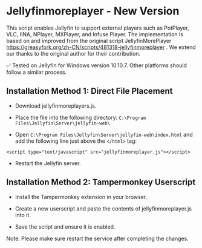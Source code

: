# Jellyfinmoreplayer - New Version
This script enables Jellyfin to support external players such as PotPlayer, VLC, IINA, NPlayer, MXPlayer, and Infuse Player.
The implementation is based on and improved from the original script JellyfinMorePlayer https://greasyfork.org/zh-CN/scripts/481318-jellyfinmoreplayer . We extend our thanks to the original author for their contribution.

✅ Tested on Jellyfin for Windows version 10.10.7. Other platforms should follow a similar process.

## Installation Method 1: Direct File Placement

- Download jellyfinmoreplayers.js.

- Place the file into the following directory:
`C:\Program Files\Jellyfin\Server\jellyfin-web\`

- Open `C:\Program Files\Jellyfin\Server\jellyfin-web\index.html` and add the following line just above the `</html>` tag:

`<script type="text/javascript" src="jellyfinmoreplayer.js"></script>`

- Restart the Jellyfin server.

## Installation Method 2: Tampermonkey Userscript

- Install the Tampermonkey extension in your browser.

- Create a new userscript and paste the contents of jellyfinmoreplayer.js into it.

- Save the script and ensure it is enabled.

Note: Please make sure restart the service after completing the changes.
